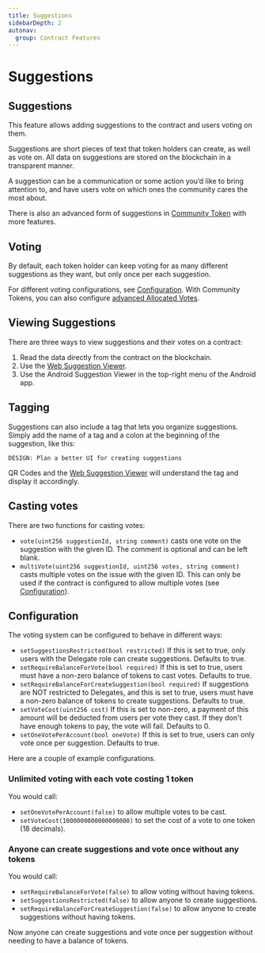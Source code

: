 ```yaml
---
title: Suggestions
sidebarDepth: 2
autonav:
  group: Contract Features
---
```


# Suggestions

## Suggestions

This feature allows adding suggestions to the contract and users voting on them.

Suggestions are short pieces of text that token holders can create, as well as 
vote on. All data on suggestions are stored on the blockchain in a transparent manner.

A suggestion can be a communication or some action you’d like to bring 
attention to, and have users vote on which ones the community cares the most about.

There is also an advanced form of suggestions in [Community Token](./community.md)
with more features.

## Voting

By default, each token holder can keep voting for as many different suggestions
as they want, but only once per each suggestion.

For different voting configurations, see [Configuration](#configuration). With
Community Tokens, you can also configure [advanced Allocated Votes](community.md).

## Viewing Suggestions

There are three ways to view suggestions and their votes on a contract:

1. Read the data directly from the contract on the blockchain.
2. Use the [Web Suggestion Viewer](https://app.blockwell.ai/suggestions).
3. Use the Android Suggestion Viewer in the top-right menu of the Android app.

## Tagging

Suggestions can also include a tag that lets you organize suggestions. Simply
add the name of a tag and a colon at the beginning of the suggestion, like this:

```
DESIGN: Plan a better UI for creating suggestions
```

QR Codes and the [Web Suggestion Viewer](https://app.blockwell.ai/suggestions)
will understand the tag and display it accordingly.

## Casting votes

There are two functions for casting votes:

- `vote(uint256 suggestionId, string comment)` casts one vote on the suggestion
  with the given ID. The comment is optional and can be left blank.
- `multiVote(uint256 suggestionId, uint256 votes, string comment)` casts multiple
  votes on the issue with the given ID. This can only be used if the contract is
  configured to allow multiple votes (see [Configuration](#configuration)).

## Configuration

The voting system can be configured to behave in different ways:

- `setSuggestionsRestricted(bool restricted)` If this is set to true, only
  users with the Delegate role can create suggestions. Defaults to true.
- `setRequireBalanceForVote(bool required)` If this is set to true, users must
  have a non-zero balance of tokens to cast votes. Defaults to true.
- `setRequireBalanceForCreateSuggestion(bool required)` If suggestions are NOT
  restricted to Delegates, and this is set to true, users must have a non-zero
  balance of tokens to create suggestions. Defaults to true.
- `setVoteCost(uint256 cost)` If this is set to non-zero, a payment of this
  amount will be deducted from users per vote they cast. If they don't have
  enough tokens to pay, the vote will fail. Defaults to 0.
- `setOneVotePerAccount(bool oneVote)` If this is set to true, users can only
  vote once per suggestion. Defaults to true.
  
Here are a couple of example configurations.

### Unlimited voting with each vote costing 1 token

You would call:

- `setOneVotePerAccount(false)` to allow multiple votes to be cast.
- `setVoteCost(1000000000000000000)` to set the cost of a vote to one token 
  (18 decimals).

### Anyone can create suggestions and vote once without any tokens

You would call:

- `setRequireBalanceForVote(false)` to allow voting without having tokens.
- `setSuggestionsRestricted(false)` to allow anyone to create suggestions.
- `setRequireBalanceForCreateSuggestion(false)` to allow anyone to create
  suggestions without having tokens.

Now anyone can create suggestions and vote once per suggestion without
needing to have a balance of tokens.
